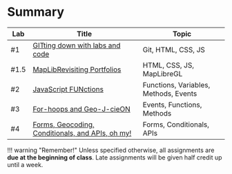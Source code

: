 # Summary

|Lab|Title|Topic|
|----|-----|-----|
|#1|[GITting down with labs and code](week1/index.md)|Git, HTML, CSS, JS|
|#1.5|[MapLibRevisiting Portfolios](week1b/index.md)|HTML, CSS, JS, MapLibreGL|
|#2|[JavaScript FUNctions](week2/index.md)|Functions, Variables, Methods, Events|
|#3|[For-hoops and Geo-J-cieON](week3/index.md)|Events, Functions, Methods|
|#4|[Forms, Geocoding, Conditionals, and APIs, oh my!](week4/index.md)|Forms, Conditionals, APIs|

!!! warning "Remember!"
    Unless specified otherwise, all assignments are **due at the beginning of class**. Late assignments will be given half credit up until a week.
